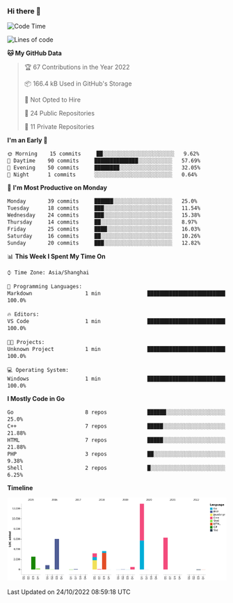 ### Hi there 👋

<!--
**pinelliar/pinelliar** is a ✨ _special_ ✨ repository because its `README.md` (this file) appears on your GitHub profile.

Here are some ideas to get you started:

- 🔭 I’m currently working on ...
- 🌱 I’m currently learning ...
- 👯 I’m looking to collaborate on ...
- 🤔 I’m looking for help with ...
- 💬 Ask me about ...
- 📫 How to reach me: ...
- 😄 Pronouns: ...
- ⚡ Fun fact: ...
-->

<!--START_SECTION:waka-->
![Code Time](http://img.shields.io/badge/Code%20Time-1%2C032%20hrs%2051%20mins-blue)

![Lines of code](https://img.shields.io/badge/From%20Hello%20World%20I%27ve%20Written-36%20Thousand%20lines%20of%20code-blue)

**🐱 My GitHub Data** 

> 🏆 67 Contributions in the Year 2022
 > 
> 📦 166.4 kB Used in GitHub's Storage 
 > 
> 🚫 Not Opted to Hire
 > 
> 📜 24 Public Repositories 
 > 
> 🔑 11 Private Repositories  
 > 
**I'm an Early 🐤** 

```text
🌞 Morning    15 commits     ██░░░░░░░░░░░░░░░░░░░░░░░   9.62% 
🌆 Daytime    90 commits     ██████████████░░░░░░░░░░░   57.69% 
🌃 Evening    50 commits     ████████░░░░░░░░░░░░░░░░░   32.05% 
🌙 Night      1 commits      ░░░░░░░░░░░░░░░░░░░░░░░░░   0.64%

```
📅 **I'm Most Productive on Monday** 

```text
Monday       39 commits     ██████░░░░░░░░░░░░░░░░░░░   25.0% 
Tuesday      18 commits     ███░░░░░░░░░░░░░░░░░░░░░░   11.54% 
Wednesday    24 commits     ███░░░░░░░░░░░░░░░░░░░░░░   15.38% 
Thursday     14 commits     ██░░░░░░░░░░░░░░░░░░░░░░░   8.97% 
Friday       25 commits     ████░░░░░░░░░░░░░░░░░░░░░   16.03% 
Saturday     16 commits     ██░░░░░░░░░░░░░░░░░░░░░░░   10.26% 
Sunday       20 commits     ███░░░░░░░░░░░░░░░░░░░░░░   12.82%

```


📊 **This Week I Spent My Time On** 

```text
⌚︎ Time Zone: Asia/Shanghai

💬 Programming Languages: 
Markdown                 1 min               █████████████████████████   100.0%

🔥 Editors: 
VS Code                  1 min               █████████████████████████   100.0%

🐱‍💻 Projects: 
Unknown Project          1 min               █████████████████████████   100.0%

💻 Operating System: 
Windows                  1 min               █████████████████████████   100.0%

```

**I Mostly Code in Go** 

```text
Go                       8 repos             ██████░░░░░░░░░░░░░░░░░░░   25.0% 
C++                      7 repos             █████░░░░░░░░░░░░░░░░░░░░   21.88% 
HTML                     7 repos             █████░░░░░░░░░░░░░░░░░░░░   21.88% 
PHP                      3 repos             ██░░░░░░░░░░░░░░░░░░░░░░░   9.38% 
Shell                    2 repos             █░░░░░░░░░░░░░░░░░░░░░░░░   6.25%

```


**Timeline**

![Chart not found](https://raw.githubusercontent.com/hycinth22/hycinth22/main/charts/bar_graph.png) 


 Last Updated on 24/10/2022 08:59:18 UTC
<!--END_SECTION:waka-->
